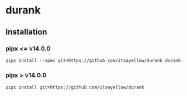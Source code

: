 # durank

## Installation

### pipx <= v14.0.0

    pipx install --spec git+https://github.com/itsayellow/durank durank

### pipx > v14.0.0

    pipx install git+https://github.com/itsayellow/durank
